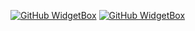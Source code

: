 [![GitHub WidgetBox](https://github-widgetbox.vercel.app/api/profile?username=Kartoffelchipss&data=followers,repositories,stars,commits&theme=darkmode)](https://github.com/Kartoffelchipss)
[![GitHub WidgetBox](https://github-widgetbox.vercel.app/api/skills?languages=js,ts,java,kotlin,python,html,css,sass,bash,xml,json,yaml,mysql,markdown&theme=darkmode&includeNames=true)](https://github.com/Kartoffelchipss)
